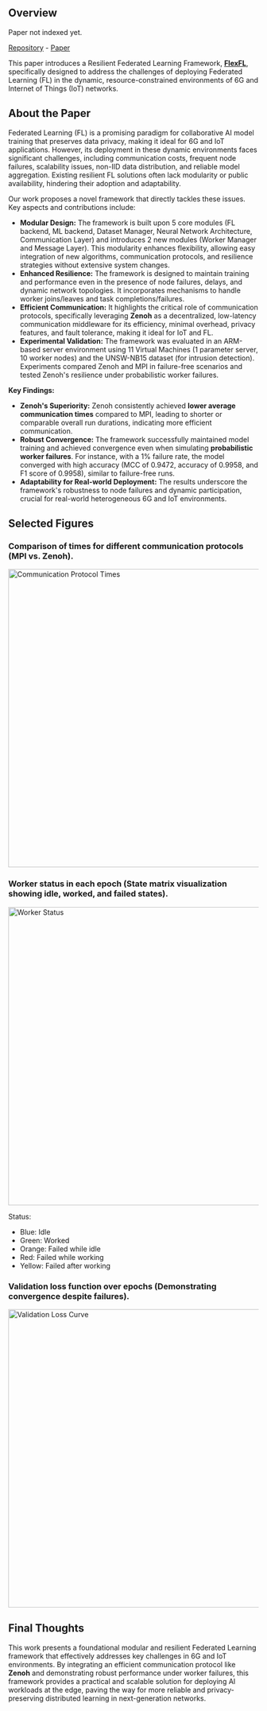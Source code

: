 ## Overview

<!-- TODO -->
<span class="text-xl text-orange-300"> Paper not indexed yet. </span>

[Repository](https://github.com/leoalmPT/FlexFL/tree/ICCT) - [Paper](/files/papers/icctfl2025/paper.pdf)

This paper introduces a Resilient Federated Learning Framework, [**FlexFL**](TODO), specifically designed to address the challenges of deploying Federated Learning (FL) in the dynamic, resource-constrained environments of 6G and Internet of Things (IoT) networks.

## About the Paper

Federated Learning (FL) is a promising paradigm for collaborative AI model training that preserves data privacy, making it ideal for 6G and IoT applications. However, its deployment in these dynamic environments faces significant challenges, including communication costs, frequent node failures, scalability issues, non-IID data distribution, and reliable model aggregation. Existing resilient FL solutions often lack modularity or public availability, hindering their adoption and adaptability.

Our work proposes a novel framework that directly tackles these issues. Key aspects and contributions include:

-   **Modular Design:** The framework is built upon 5 core modules (FL backend, ML backend, Dataset Manager, Neural Network Architecture, Communication Layer) and introduces 2 new modules (Worker Manager and Message Layer). This modularity enhances flexibility, allowing easy integration of new algorithms, communication protocols, and resilience strategies without extensive system changes.
-   **Enhanced Resilience:** The framework is designed to maintain training and performance even in the presence of node failures, delays, and dynamic network topologies. It incorporates mechanisms to handle worker joins/leaves and task completions/failures.
-   **Efficient Communication:** It highlights the critical role of communication protocols, specifically leveraging **Zenoh** as a decentralized, low-latency communication middleware for its efficiency, minimal overhead, privacy features, and fault tolerance, making it ideal for IoT and FL.
-   **Experimental Validation:** The framework was evaluated in an ARM-based server environment using 11 Virtual Machines (1 parameter server, 10 worker nodes) and the UNSW-NB15 dataset (for intrusion detection). Experiments compared Zenoh and MPI in failure-free scenarios and tested Zenoh's resilience under probabilistic worker failures.

**Key Findings:**
-   **Zenoh's Superiority:** Zenoh consistently achieved **lower average communication times** compared to MPI, leading to shorter or comparable overall run durations, indicating more efficient communication.
-   **Robust Convergence:** The framework successfully maintained model training and achieved convergence even when simulating **probabilistic worker failures**. For instance, with a 1% failure rate, the model converged with high accuracy (MCC of 0.9472, accuracy of 0.9958, and F1 score of 0.9958), similar to failure-free runs.
-   **Adaptability for Real-world Deployment:** The results underscore the framework's robustness to node failures and dynamic participation, crucial for real-world heterogeneous 6G and IoT environments.

## Selected Figures

### Comparison of times for different communication protocols (MPI vs. Zenoh).

<img src="/files/papers/icctfl2025/times.png" alt="Communication Protocol Times" width="600" />

### Worker status in each epoch (State matrix visualization showing idle, worked, and failed states).

<img src="/files/papers/icctfl2025/matrix.png" alt="Worker Status" width="600" />

Status:
- Blue: Idle
- Green: Worked
- Orange: Failed while idle
- Red: Failed while working
- Yellow: Failed after working

### Validation loss function over epochs (Demonstrating convergence despite failures).

<img src="/files/papers/icctfl2025/loss.png" alt="Validation Loss Curve" width="600" />

## Final Thoughts

This work presents a foundational modular and resilient Federated Learning framework that effectively addresses key challenges in 6G and IoT environments. By integrating an efficient communication protocol like **Zenoh** and demonstrating robust performance under worker failures, this framework provides a practical and scalable solution for deploying AI workloads at the edge, paving the way for more reliable and privacy-preserving distributed learning in next-generation networks.